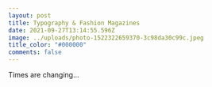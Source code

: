 ```yaml
---
layout: post
title: Typography & Fashion Magazines
date: 2021-09-27T13:14:55.596Z
image: ../uploads/photo-1522322659370-3c98da30c99c.jpeg
title_color: "#000000"
comments: false
---
```

Times are changing...